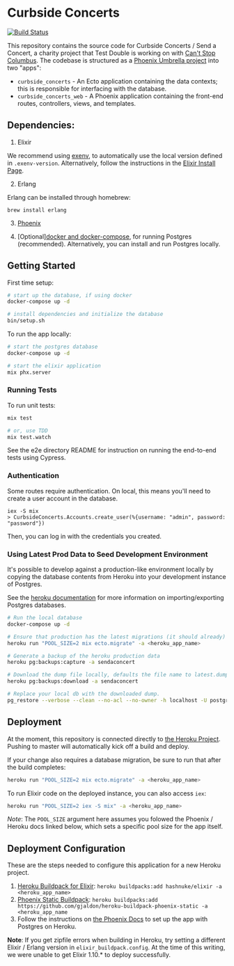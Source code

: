# Curbside Concerts

[![Build Status](https://travis-ci.org/testdouble/curbside-concerts.svg?branch=master)](https://travis-ci.org/testdouble/curbside-concerts)

This repository contains the source code for Curbside Concerts / Send a Concert, a charity project that Test Double is working on with [Can't Stop Columbus](https://cantstopcolumbus.web.app/). The codebase is structured as a [Phoenix Umbrella project](https://elixirschool.com/en/lessons/advanced/umbrella-projects/) into two "apps":

- `curbside_concerts` - An Ecto application containing the data contexts; this is responsible for interfacing with the database.
- `curbside_concerts_web` - A Phoenix application containing the front-end routes, controllers, views, and templates.

## Dependencies:

1. Elixir

We recommend using [exenv](https://github.com/exenv/exenv), to automatically use the local version defined in `.exenv-version`. Alternatively, follow the instructions in the [Elixir Install Page](https://elixir-lang.org/install.html).

2. Erlang

Erlang can be installed through homebrew:

```
brew install erlang
```

3. [Phoenix](https://hexdocs.pm/phoenix/installation.html)

4. [Optional][docker and docker-compose](https://docs.docker.com/get-docker/), for running Postgres (recommended). Alternatively, you can install and run Postgres locally.

## Getting Started

First time setup:

```sh
# start up the database, if using docker
docker-compose up -d

# install dependencies and initialize the database
bin/setup.sh
```

To run the app locally:

```sh
# start the postgres database
docker-compose up -d

# start the elixir application
mix phx.server
```

### Running Tests

To run unit tests:

```sh
mix test

# or, use TDD
mix test.watch
```

See the e2e directory README for instruction on running the end-to-end tests using Cypress.

### Authentication

Some routes require authentication. On local, this means you'll need to create a user account in the database.

```
iex -S mix
> CurbsideConcerts.Accounts.create_user(%{username: "admin", password: "password"})
```

Then, you can log in with the credentials you created.

### Using Latest Prod Data to Seed Development Environment

It's possible to develop against a production-like environment locally by copying the database contents from Heroku into your development instance of Postgres.

See the [heroku documentation](https://devcenter.heroku.com/articles/heroku-postgres-import-export) for more information on importing/exporting Postgres databases.

```sh
# Run the local database
docker-compose up -d

# Ensure that production has the latest migrations (it should already)
heroku run "POOL_SIZE=2 mix ecto.migrate" -a <heroku_app_name>

# Generate a backup of the heroku production data
heroku pg:backups:capture -a sendaconcert

# Download the dump file locally, defaults the file name to latest.dump
heroku pg:backups:download -a sendaconcert

# Replace your local db with the downloaded dump.
pg_restore --verbose --clean --no-acl --no-owner -h localhost -U postgres -d curbside_converts_dev latest.dump
```

## Deployment

At the moment, this repository is connected directly to [the Heroku Project](https://dashboard.heroku.com/apps/sendaconcert). Pushing to master will automatically kick off a build and deploy.

If your change also requires a database migration, be sure to run that after the build completes:

```sh
heroku run "POOL_SIZE=2 mix ecto.migrate" -a <heroku_app_name>
```

To run Elixir code on the deployed instance, you can also access `iex`:

```sh
heroku run "POOL_SIZE=2 iex -S mix" -a <heroku_app_name>
```

_Note_: The `POOL_SIZE` argument here assumes you folowed the Phoenix / Heroku docs linked below, which sets a specific pool size for the app itself.

## Deployment Configuration

These are the steps needed to configure this application for a new Heroku project.

1. [Heroku Buildpack for Elixir](https://github.com/HashNuke/heroku-buildpack-elixir): `heroku buildpacks:add hashnuke/elixir -a <heroku_app_name>`
2. [Phoenix Static Buildpack](https://github.com/gjaldon/heroku-buildpack-phoenix-static): `heroku buildpacks:add https://github.com/gjaldon/heroku-buildpack-phoenix-static -a <heroku_app_name`
3. Follow the instructions on [the Phoenix Docs](https://hexdocs.pm/phoenix/heroku.html#making-our-project-ready-for-heroku) to set up the app with Postgres on Heroku.

**Note**: If you get zipfile errors when building in Heroku, try setting a different Elixir / Erlang version in `elixir_buildpack.config`. At the time of this writing, we were unable to get Elixir 1.10.\* to deploy successfully.
